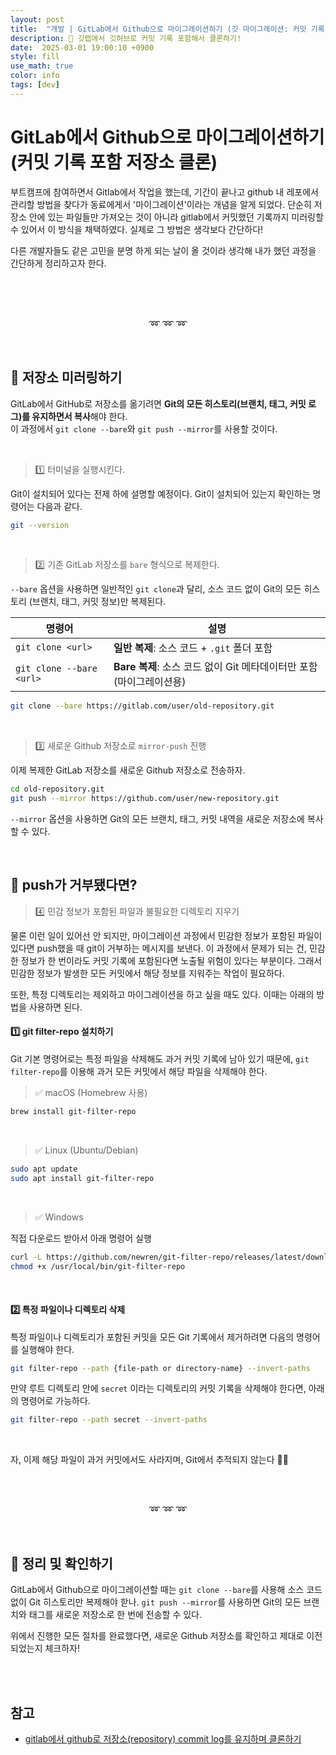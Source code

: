 ```yaml
---
layout: post
title:  "개발 | GitLab에서 Github으로 마이그레이션하기 (깃 마이그레이션: 커밋 기록 포함 저장소 클론)"
description: 🚀 깃랩에서 깃허브로 커밋 기록 포함해서 클론하기!
date:  2025-03-01 19:00:10 +0900
style: fill
use_math: true
color: info
tags: [dev]
---
```

# GitLab에서 Github으로 마이그레이션하기 (커밋 기록 포함 저장소 클론)

부트캠프에 참여하면서 Gitlab에서 작업을 했는데, 기간이 끝나고 github 내 레포에서 관리할 방법을 찾다가 동료에게서 '마이그레이션'이라는 개념을 알게 되었다. 단순히 저장소 안에 있는 파일들만 가져오는 것이 아니라 gitlab에서 커밋했던 기록까지 미러링할 수 있어서 이 방식을 채택하였다. 실제로 그 방법은 생각보다 간단하다!

다른 개발자들도 같은 고민을 분명 하게 되는 날이 올 것이라 생각해 내가 했던 과정을 간단하게 정리하고자 한다.

<br><br><br>

<p align="center">
➿ ➿ ➿
</p>

<br/>

## 📌 저장소 미러링하기 

GitLab에서 GitHub로 저장소를 옮기려면 **Git의 모든 히스토리(브랜치, 태그, 커밋 로그)를 유지하면서 복사**해야 한다.   
이 과정에서 `git clone --bare`와 `git push --mirror`를 사용할 것이다.

<br/>

> 1️⃣ 터미널을 실행시킨다.

Git이 설치되어 있다는 전제 하에 설명할 예정이다. Git이 설치되어 있는지 확인하는 명령어는 다음과 같다.

```sh
git --version
```

<br/>

> 2️⃣ 기존 GitLab 저장소를 `bare` 형식으로 복제한다.

`--bare` 옵션을 사용하면 일반적인 `git clone`과 달리, 소스 코드 없이 Git의 모든 히스토리 (브랜치, 태그, 커밋 정보)만 복제된다.

<table width="100%">
  <thead>
    <tr>
      <th><strong>명령어</strong></th>
      <th><strong>설명</strong></th>
    </tr>
  </thead>
  <tbody>
    <tr>
      <td><code>git clone &lt;url&gt;</code></td>
      <td><strong>일반 복제</strong>: 소스 코드 + <code>.git</code> 폴더 포함</td>
    </tr>
    <tr>
      <td><code>git clone --bare &lt;url&gt;</code></td>
      <td><strong>Bare 복제</strong>: 소스 코드 없이 Git 메타데이터만 포함 (마이그레이션용)</td>
    </tr>
  </tbody>
</table>


```sh
git clone --bare https://gitlab.com/user/old-repository.git
```

<br/>

> 3️⃣ 새로운 Github 저장소로 `mirror-push` 진행

이제 복제한 GitLab 저장소를 새로운 Github 저장소로 전송하자.

```sh
cd old-repository.git
git push --mirror https://github.com/user/new-repository.git
```

`--mirror` 옵션을 사용하면 Git의 모든 브랜치, 태그, 커밋 내역을 새로운 저장소에 복사할 수 있다. 

<br/>


## 💬 push가 거부됐다면?

> 4️⃣ 민감 정보가 포함된 파일과 불필요한 디렉토리 지우기

물론 이런 일이 있어선 안 되지만, 마이그레이션 과정에서 민감한 정보가 포함된 파일이 있다면 push했을 때 git이 거부하는 메시지를 보낸다. 이 과정에서 문제가 되는 건, 민감한 정보가 한 번이라도 커밋 기록에 포함된다면 노출될 위험이 있다는 부분이다. 그래서 민감한 정보가 발생한 모든 커밋에서 해당 정보를 지워주는 작업이 필요하다. 

또한, 특정 디렉토리는 제외하고 마이그레이션을 하고 싶을 때도 있다. 이때는 아래의 방법을 사용하면 된다.

#### 1️⃣ git filter-repo 설치하기
Git 기본 명령어로는 특정 파일을 삭제해도 과거 커밋 기록에 남아 있기 때문에, `git filter-repo`를 이용해 과거 모든 커밋에서 해당 파일을 삭제해야 한다. 

> ✅ macOS (Homebrew 사용)

```sh
brew install git-filter-repo
```
<br/>

> ✅ Linux (Ubuntu/Debian)

```sh
sudo apt update
sudo apt install git-filter-repo
```
<br/>

> ✅ Windows

직접 다운로드 받아서 아래 명령어 실행
```sh
curl -L https://github.com/newren/git-filter-repo/releases/latest/download/git-filter-repo.tar.xz | tar -xJf - -C /usr/local/bin
chmod +x /usr/local/bin/git-filter-repo
```
<br/>

#### 2️⃣ 특정 파일이나 디렉토리 삭제
특정 파일이나 디렉토리가 포함된 커밋을 모든 Git 기록에서 제거하려면 다음의 명령어를 실행해야 한다.


```sh
git filter-repo --path {file-path or directory-name} --invert-paths
```

만약 루트 디렉토리 안에 `secret` 이라는 디렉토리의 커밋 기록을 삭제해야 한다면, 아래의 명령어로 가능하다.

```sh
git filter-repo --path secret --invert-paths
```
<br/>

자, 이제 해당 파일이 과거 커밋에서도 사라지며, Git에서 추적되지 않는다 🎉🎉

<br/><br/>

<p align="center">
➿ ➿ ➿
</p>

<br/>

## 📌 정리 및 확인하기

GitLab에서 Github으로 마이그레이션할 때는 `git clone --bare`를 사용해 소스 코드 없이 Git 히스토리만 복제해야 핟나. `git push --mirror`를 사용하면 Git의 모든 브랜치와 태그를 새로운 저장소로 한 번에 전송할 수 있다.

위에서 진행한 모든 절차를 완료했다면, 새로운 Github 저장소를 확인하고 제대로 이전되었는지 체크하자!

<br/><br/>


## 참고

- [gitlab에서 github로 저장소(repository) commit log를 유지하며 클론하기](https://lazyren.github.io/devlog/gitlab-to-github-repo-clone.html)

<br/><br/><br/>

